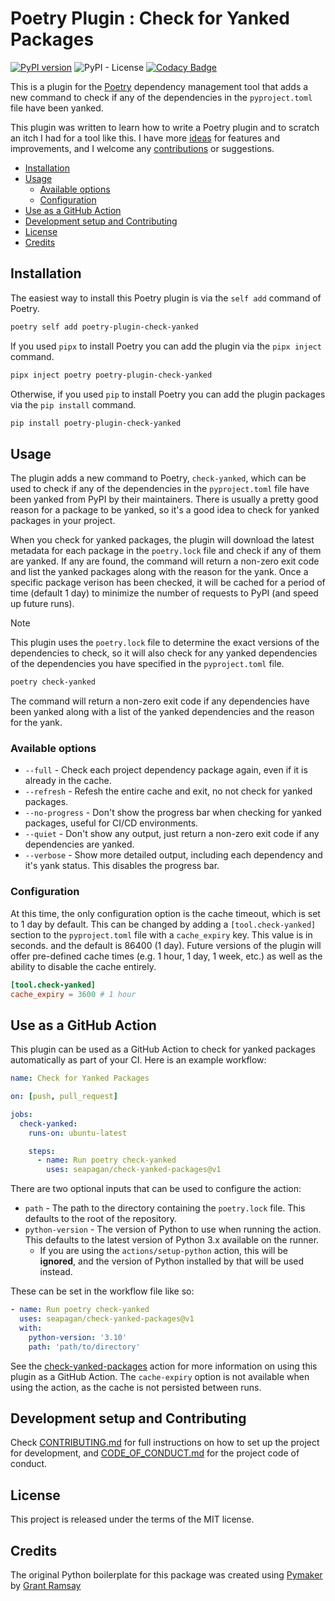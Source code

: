 # Poetry Plugin : Check for Yanked Packages <!-- omit in toc -->

[![PyPI version](https://badge.fury.io/py/poetry-plugin-check-yanked.svg)](https://badge.fury.io/py/poetry-plugin-check-yanked)
![PyPI - License](https://img.shields.io/pypi/l/poetry-plugin-check-yanked)
[![Codacy Badge](https://app.codacy.com/project/badge/Grade/a2d631f85efd43028733ff638d9c69ea)](https://app.codacy.com/gh/seapagan/poetry-plugin-check-yanked/dashboard?utm_source=gh&utm_medium=referral&utm_content=&utm_campaign=Badge_grade)

This is a plugin for the [Poetry](https://python-poetry.org/) dependency
management tool that adds a new command to check if any of the dependencies in
the `pyproject.toml` file have been yanked.

This plugin was written to learn how to write a Poetry plugin and to scratch an
itch I had for a tool like this. I have more [ideas](TODO.md) for features and
improvements, and I welcome any [contributions](CONTRIBUTING.md) or suggestions.

- [Installation](#installation)
- [Usage](#usage)
  - [Available options](#available-options)
  - [Configuration](#configuration)
- [Use as a GitHub Action](#use-as-a-github-action)
- [Development setup and Contributing](#development-setup-and-contributing)
- [License](#license)
- [Credits](#credits)

## Installation

The easiest way to install this Poetry plugin is via the `self add` command of
Poetry.

```bash
poetry self add poetry-plugin-check-yanked
```

If you used `pipx` to install Poetry you can add the plugin via the `pipx
inject` command.

```bash
pipx inject poetry poetry-plugin-check-yanked
```

Otherwise, if you used `pip` to install Poetry you can add the plugin packages
via the `pip install` command.

```bash
pip install poetry-plugin-check-yanked
```

## Usage

The plugin adds a new command to Poetry, `check-yanked`, which can be used to
check if any of the dependencies in the `pyproject.toml` file have been yanked
from PyPI by their maintainers. There is usually a pretty good reason for a
package to be yanked, so it's a good idea to check for yanked packages in your
project.

When you check for yanked packages, the plugin will download the latest
metadata for each package in the `poetry.lock` file and check if any of them are
yanked. If any are found, the command will return a non-zero exit code and list
the yanked packages along with the reason for the yank. Once a specific package
verison has been checked, it will be cached for a period of time (default 1 day)
to minimize the number of requests to PyPI (and speed up future runs).

> [!NOTE]
> This plugin uses the `poetry.lock` file to determine the exact versions of
> the dependencies to check, so it will also check for any yanked dependencies
> of the dependencies you have specified in the `pyproject.toml` file.

```bash
poetry check-yanked
```

The command will return a non-zero exit code if any dependencies have been
yanked along with a list of the yanked dependencies and the reason for the yank.

### Available options

- `--full` - Check each project dependency package again, even if it is already
  in the cache.
- `--refresh` - Refesh the entire cache and exit, no not check for yanked
  packages.
- `--no-progress` - Don't show the progress bar when checking for yanked
  packages, useful for CI/CD environments.
- `--quiet` - Don't show any output, just return a non-zero exit code if any
  dependencies are yanked.
- `--verbose` - Show more detailed output, including each dependency and it's
  yank status. This disables the progress bar.

### Configuration

At this time, the only configuration option is the cache timeout, which is set
to 1 day by default. This can be changed by adding a `[tool.check-yanked]`
section to the `pyproject.toml` file with a `cache_expiry` key. This value is
in seconds. and the default is 86400 (1 day). Future versions of the plugin will
offer pre-defined cache times (e.g. 1 hour, 1 day, 1 week, etc.) as well as the
ability to disable the cache entirely.

```toml
[tool.check-yanked]
cache_expiry = 3600 # 1 hour
```

## Use as a GitHub Action

This plugin can be used as a GitHub Action to check for yanked packages
automatically as part of your CI. Here is an example workflow:

```yaml
name: Check for Yanked Packages

on: [push, pull_request]

jobs:
  check-yanked:
    runs-on: ubuntu-latest

    steps:
      - name: Run poetry check-yanked
        uses: seapagan/check-yanked-packages@v1
```

There are two optional inputs that can be used to configure the action:

- `path` - The path to the directory containing the `poetry.lock` file. This
  defaults to the root of the repository.
- `python-version` - The version of Python to use when running the action. This
  defaults to the latest version of Python 3.x available on the runner.
  - If you are using the `actions/setup-python` action, this will be **ignored**,
  and the version of Python installed by that will be used instead.

These can be set in the workflow file like so:

```yaml
- name: Run poetry check-yanked
  uses: seapagan/check-yanked-packages@v1
  with:
    python-version: '3.10'
    path: 'path/to/directory'
```

See the
[check-yanked-packages](https://github.com/seapagan/check-yanked-packages)
action for more information on using this plugin as a GitHub Action. The
`cache-expiry` option is not available when using the action, as the cache is
not persisted between runs.

## Development setup and Contributing

Check [CONTRIBUTING.md](CONTRIBUTING.md) for full instructions on how to set up
the project for development, and [CODE_OF_CONDUCT.md](CODE_OF_CONDUCT.md) for
the project code of conduct.

## License

This project is released under the terms of the MIT license.

## Credits

The original Python boilerplate for this package was created using
[Pymaker](https://github.com/seapagan/py-maker) by [Grant
Ramsay](https://github.com/seapagan)
